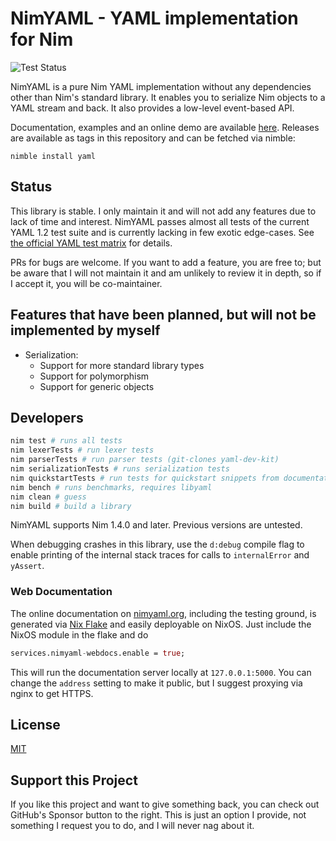 # NimYAML - YAML implementation for Nim

![Test Status](https://github.com/flyx/NimYAML/actions/workflows/action.yml/badge.svg)

NimYAML is a pure Nim YAML implementation without any dependencies other than
Nim's standard library. It enables you to serialize Nim objects to a YAML stream
and back. It also provides a low-level event-based API.

Documentation, examples and an online demo are available [here][1]. Releases are
available as tags in this repository and can be fetched via nimble:

    nimble install yaml

## Status

This library is stable.
I only maintain it and will not add any features due to lack of time and interest.
NimYAML passes almost all tests of the current YAML 1.2 test suite and is currently lacking in few exotic edge-cases.
See [the official YAML test matrix][4] for details.

PRs for bugs are welcome. If you want to add a feature, you are free to; but be aware that I will not maintain it and am unlikely to review it in depth, so if I accept it, you will be co-maintainer.

## Features that have been planned, but will not be implemented by myself

 * Serialization:
   - Support for more standard library types
   - Support for polymorphism
   - Support for generic objects

## Developers

```bash
nim test # runs all tests
nim lexerTests # run lexer tests
nim parserTests # run parser tests (git-clones yaml-dev-kit)
nim serializationTests # runs serialization tests
nim quickstartTests # run tests for quickstart snippets from documentation
nim bench # runs benchmarks, requires libyaml
nim clean # guess
nim build # build a library
```

NimYAML supports Nim 1.4.0 and later.
Previous versions are untested.

When debugging crashes in this library, use the `d:debug` compile flag to enable printing of the internal stack traces for calls to `internalError` and `yAssert`.

### Web Documentation

The online documentation on [nimyaml.org](https://nimyaml.org), including the
testing ground, is generated via [Nix Flake][3] and easily deployable on NixOS.
Just include the NixOS module in the flake and do

```nix
services.nimyaml-webdocs.enable = true;
```

This will run the documentation server locally at `127.0.0.1:5000`. You can
change the `address` setting to make it public, but I suggest proxying via nginx
to get HTTPS.

## License

[MIT][2]

## Support this Project

If you like this project and want to give something back, you can check out GitHub's Sponsor button to the right. This is just an option I provide, not something I request you to do, and I will never nag about it.

 [1]: http://flyx.github.io/NimYAML/
 [2]: copying.txt
 [3]: https://nixos.wiki/wiki/Flakes
 [4]: https://matrix.yaml.info/
